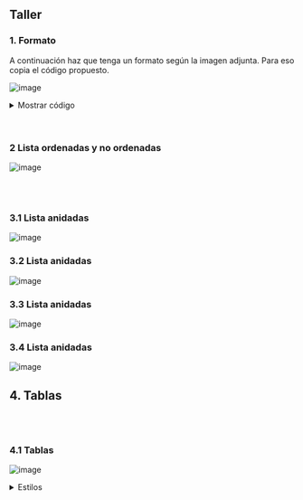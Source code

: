 ## Taller

### 1. Formato

A continuación haz que tenga un formato según la imagen adjunta. Para eso copia el código propuesto. 

![image](https://github.com/crodrigr/diseno-web-avanzado-uts-2023-02/assets/31961588/ab2224ff-8bbe-417d-9708-0f4b523f7cf3)


<details><summary>Mostrar código</summary>

<p>
  
```html
<!DOCTYPE html>
<html>
<head>
	<title>Ejercicio html etiquetas de texto básicas</title>
	<meta charset="utf-8"/>
</head>
<body>

Berners-Lee trabajó en el CERN desde junio hasta diciembre de 1980. Durante ese tiempo, propuso un proyecto basado en el hipertexto para facilitar la forma de compartir y la puesta al día de la información entre investigadores. En este periodo también construyó un programa llamado ENQUIRE que no llegó a ver la luz.1​

Después de dejar el CERN, en 1980, se fue a trabajar a la empresa de John Poole Image Computer Systems Ltd., pero regresó al CERN otra vez en 1984.

En 1989, el CERN era el nodo de Internet más grande de Europa y Berners-Lee vio la oportunidad de unir Internet y el hipertexto (HTTP y HTML), de lo que surgiría la World Wide Web. Desarrolló su primera propuesta de la Web el 12 de marzo de 1989,2​ pero no tuvo mucho eco, por lo que en 1990 y con la ayuda de Robert Cailliau, hicieron una revisión que fue aceptada por su gerente, Mike Sendall. Usó ideas similares a las que había usado en el sistema Enquire, para crear la World Wide Web, para esto diseñó y construyó el primer navegador (llamado WorldWideWeb y desarrollado con NEXTSTEP) y el primer servidor Web al que llamó httpd (HyperText Transfer Protocol daemon).

El primer servidor Web se encontraba en el CERN y fue puesto en línea el 6 de agosto de 1991. Esto proporcionó una explicación sobre lo que era el World Wide Web, cómo uno podría tener un navegador y cómo establecer un servidor Web. Este fue también el primer directorio Web del mundo, ya que Berners-Lee mantuvo una lista de otros sitios Web aparte del suyo. Debido a que tanto el software del servidor como del cliente fue liberado de forma gratuita desde el CERN, el corazón de Internet Europeo en esa época, su difusión fue muy rápida. El número de servidores Web pasó de veintiséis en 1992 a doscientos en octubre de 1995 lo que refleja cual fue la velocidad de la difusión de internet.

En 1994 entró en el Laboratorio de Ciencias de la Computación e Inteligencia Artificial del Massachusetts Institute of Technology. Se trasladó a EE. UU. y puso en marcha el W3C, que dirige actualmente. El W3C es un organismo internacional de estandarización de tecnologías Web dirigido conjuntamente por el Instituto Tecnológico de Massachusetts, el ERCIM francés y la Universidad de Keiō en Japón. Este organismo decidió que todos sus estándares fuesen libres, es decir, que los pudiese utilizar todo el mundo libremente sin coste alguno, lo que sin lugar a dudas fue una de las grandes razones para que la Web haya llegado a tener la importancia que tiene hoy en día.

En su libro Tejiendo la red, publicado en 1999, Berners-Lee explica por qué la tecnología web es libre y gratis. Se considera al mismo tiempo el inventor y el protector de la web.

</body>
</html>

```
</p>
</details> 

<br>
<br>

### 2 Lista ordenadas y no ordenadas


![image](https://github.com/crodrigr/diseno-web-avanzado-uts-2023-02/assets/31961588/a2786c4f-31a3-4e40-82d3-61c4651566e7)

<br>
<br>

### 3.1 Lista anidadas

![image](https://github.com/crodrigr/diseno-web-avanzado-uts-2023-02/assets/31961588/7896ed9e-90b6-495d-97b0-bd9392a062d9)

### 3.2 Lista anidadas

![image](https://github.com/crodrigr/diseno-web-avanzado-uts-2023-02/assets/31961588/a8b2ae96-35b1-4393-abb5-626c17ffa417)

### 3.3 Lista anidadas

![image](https://github.com/crodrigr/diseno-web-avanzado-uts-2023-02/assets/31961588/f9af4d3c-5ebc-47d9-81a8-9d7a2832ce15)

### 3.4 Lista anidadas

![image](https://github.com/crodrigr/diseno-web-avanzado-uts-2023-02/assets/31961588/7aeaad6d-f511-48f0-9c93-83ac0d3847c8)

## 4. Tablas

<br>
<br>

### 4.1 Tablas

![image](https://github.com/crodrigr/diseno-web-avanzado-uts-2023-02/assets/31961588/417035d2-2001-47a7-a7aa-6a4ecd5c6cd2)

<details><summary>Estilos</summary>

<p>

```html
<style>
        
        table{
            border-collapse: collapse;
        }
        
        td{
            border:1px solid #000;
            padding:25px;
            background-color:#ccc;
        }
        
</style>

```

</p>
</details> 
